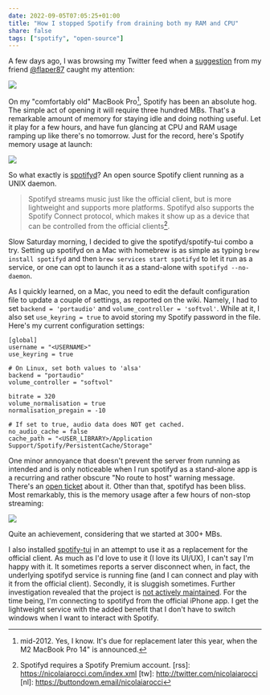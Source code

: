 ```yaml
---
date: 2022-09-05T07:05:25+01:00
title: "How I stopped Spotify from draining both my RAM and CPU"
share: false
tags: ["spotify", "open-source"]
---
```

A few days ago, I was browsing my Twitter feed when a [suggestion][2] from my
friend [@flaper87][3] caught my attention:

![](/images/flaper87-on-spotifyd.png)

On my "comfortably old" MacBook Pro[^10], Spotify has been an absolute hog. The
simple act of opening it will require three hundred MBs. That's a remarkable
amount of memory for staying idle and doing nothing useful. Let it play for
a few hours, and have fun glancing at CPU and RAM usage ramping up like there's
no tomorrow. Just for the record, here's Spotify memory usage at launch:

![](/images/spotify-memory-usage.png)


So what exactly is [spotifyd][5]? An open source Spotify client
running as a UNIX daemon.

> Spotifyd streams music just like the official client, but is more lightweight
> and supports more platforms. Spotifyd also supports the Spotify Connect
> protocol, which makes it show up as a device that can be controlled from the
> official clients[^11].

Slow Saturday morning, I decided to give the spotifyd/spotify-tui combo a try.
Setting up spotifyd on a Mac with homebrew is as simple as typing `brew install
spotifyd` and then `brew services start spotifyd` to let it run as a service,
or one can opt to launch it as a stand-alone with `spotifyd --no-daemon`.

As I quickly learned, on a Mac, you need to edit the default configuration file
to update a couple of settings, as reported on the wiki. Namely, I had to set
`backend = 'portaudio'` and `volume_controller = 'softvol'`. While at it,
I also set `use_keyring = true` to avoid storing my Spotify password in the
file. Here's my current configuration settings:


    [global]
    username = "<USERNAME>"
    use_keyring = true

    # On Linux, set both values to 'alsa'
    backend = "portaudio"          
    volume_controller = "softvol"  

    bitrate = 320
    volume_normalisation = true
    normalisation_pregain = -10

    # If set to true, audio data does NOT get cached.
    no_audio_cache = false
    cache_path = "<USER_LIBRARY>/Application Support/Spotify/PersistentCache/Storage"

One minor annoyance that doesn't prevent the server from running as intended
and is only noticeable when I run spotifyd as a stand-alone app is a recurring
and rather obscure "No route to host" warning message. There's an [open
ticket][4] about it. Other than that, spotifyd has been bliss. Most remarkably,
this is the memory usage after a few hours of non-stop streaming:

![](/images/spotifyd-memory-usage.png)

Quite an achievement, considering that we started at 300+ MBs.

I also installed [spotify-tui][6] in an attempt to use it as a replacement for
the official client. As much as I'd love to use it (I love its UI/UX), I can't
say I'm happy with it. It sometimes reports a server disconnect when, in fact,
the underlying spotifyd service is running fine (and I can connect and play
with it from the official client). Secondly, it is sluggish sometimes. Further
investigation revealed that the project is [not actively maintained][1]. For
the time being, I'm connecting to spotifyd from the official iPhone app. I get
the lightweight service with the added benefit that I don't have to switch
windows when I want to interact with Spotify.



 [1]: https://github.com/Rigellute/spotify-tui/issues/1000
 [2]:https://twitter.com/flaper87/status/1564899493572710400
 [3]: https://twitter.com/flaper87
 [4]: https://github.com/Spotifyd/spotifyd/issues/1026
 [5]: https://github.com/Spotifyd/spotifyd
 [6]: https://github.com/Rigellute/spotify-tui
 [^10]: mid-2012. Yes, I know. It's due for replacement later this year, when the M2 MacBook Pro 14" is announced.
 [^11]: Spotifyd requires a Spotify Premium account.
 [rss]: https://nicolaiarocci.com/index.xml
 [tw]: http://twitter.com/nicolaiarocci
 [nl]: https://buttondown.email/nicolaiarocci
